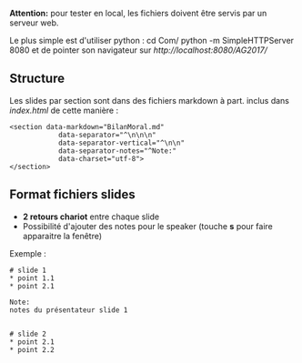 **Attention:** pour tester en local, les fichiers doivent être servis par un serveur web.

Le plus simple est d'utiliser python :
    cd Com/
    python -m SimpleHTTPServer 8080
et de pointer son navigateur sur *http://localhost:8080/AG2017/*


## Structure
Les slides par section sont dans des fichiers markdown à part.
inclus dans *index.html* de cette manière :

    <section data-markdown="BilanMoral.md"
    			data-separator="^\n\n\n"
    			data-separator-vertical="^\n\n"
    			data-separator-notes="^Note:"
    			data-charset="utf-8">
    </section>


## Format fichiers slides

* **2 retours chariot** entre chaque slide
* Possibilité d'ajouter des notes pour le speaker (touche **s** pour faire apparaitre la fenêtre)

Exemple :

    # slide 1
    * point 1.1
    * point 2.1

    Note:
    notes du présentateur slide 1


    # slide 2
    * point 2.1
    * point 2.2


